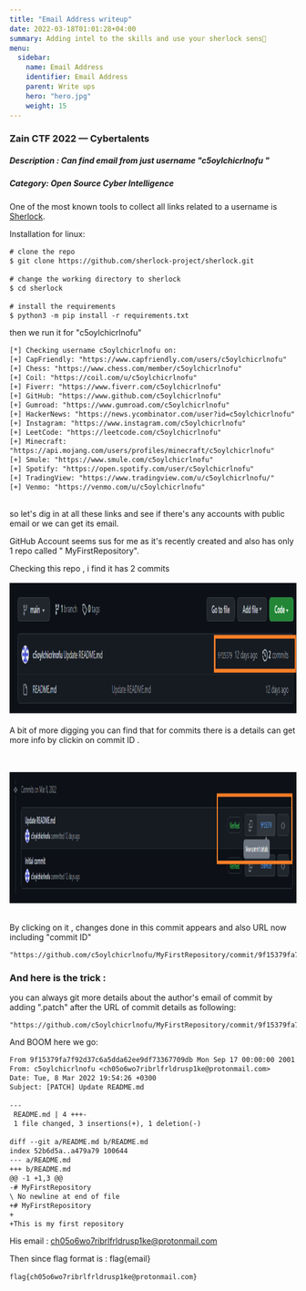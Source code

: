 ```yaml
---
title: "Email Address writeup"
date: 2022-03-18T01:01:28+04:00
summary: Adding intel to the skills and use your sherlock sens🧐
menu:
  sidebar:
    name: Email Address
    identifier: Email Address
    parent: Write ups
    hero: "hero.jpg"
    weight: 15
---
```



### Zain CTF 2022 — Cybertalents


##### Description : Can find email from just username "c5oylchicrlnofu "

##### Category: Open Source Cyber Intelligence 

One of the most known tools to collect all links related to a username is <a href = "https://github.com/sherlock-project/sherlock" >Sherlock</a>.


Installation for linux:
```
# clone the repo
$ git clone https://github.com/sherlock-project/sherlock.git

# change the working directory to sherlock
$ cd sherlock

# install the requirements
$ python3 -m pip install -r requirements.txt
```
then we run it for "c5oylchicrlnofu" 
```
[*] Checking username c5oylchicrlnofu on:
[+] CapFriendly: "https://www.capfriendly.com/users/c5oylchicrlnofu"
[+] Chess: "https://www.chess.com/member/c5oylchicrlnofu"
[+] Coil: "https://coil.com/u/c5oylchicrlnofu"
[+] Fiverr: "https://www.fiverr.com/c5oylchicrlnofu"
[+] GitHub: "https://www.github.com/c5oylchicrlnofu"
[+] Gumroad: "https://www.gumroad.com/c5oylchicrlnofu"
[+] HackerNews: "https://news.ycombinator.com/user?id=c5oylchicrlnofu"
[+] Instagram: "https://www.instagram.com/c5oylchicrlnofu"
[+] LeetCode: "https://leetcode.com/c5oylchicrlnofu"
[+] Minecraft: "https://api.mojang.com/users/profiles/minecraft/c5oylchicrlnofu"
[+] Smule: "https://www.smule.com/c5oylchicrlnofu"
[+] Spotify: "https://open.spotify.com/user/c5oylchicrlnofu"
[+] TradingView: "https://www.tradingview.com/u/c5oylchicrlnofu/"
[+] Venmo: "https://venmo.com/u/c5oylchicrlnofu"
```

<!DOCTYPE html>
<html>
<head>
</head>
<body>
<br>
so let's dig in at all these links and see if there's any 
accounts with public email or we can get its email. 

GitHub Account seems sus for me  as it's recently created and also has only 1 repo called "
MyFirstRepository".

Checking this repo , i find it has 2 commits
<br><br>
<img class = "img" src="/files/repo.png" alt="repo-screen" width="900" height="230" >
<br><br>
A bit of more digging you can find that for commits there is a details can get more info by clickin on commit ID .

<br><br>
<img class = "img" src="/files/commit.png" alt="commits-screen" width="900" height="230" >
<br><br>

By clicking on it , changes done in this commit appears and also URL now including "commit ID" 
```
"https://github.com/c5oylchicrlnofu/MyFirstRepository/commit/9f15379fa7f92d37c6a5dda62ee9df73367709db"
```

### And here is the trick :
you can always git more details about the author's email of commit  by adding ".patch" after the URL of commit details as following:

```
"https://github.com/c5oylchicrlnofu/MyFirstRepository/commit/9f15379fa7f92d37c6a5dda62ee9df73367709db.patch"

```
And BOOM here we go:

```
From 9f15379fa7f92d37c6a5dda62ee9df73367709db Mon Sep 17 00:00:00 2001
From: c5oylchicrlnofu <ch05o6wo7ribrlfrldrusp1ke@protonmail.com>
Date: Tue, 8 Mar 2022 19:54:26 +0300
Subject: [PATCH] Update README.md

---
 README.md | 4 +++-
 1 file changed, 3 insertions(+), 1 deletion(-)

diff --git a/README.md b/README.md
index 52b6d5a..a479a79 100644
--- a/README.md
+++ b/README.md
@@ -1 +1,3 @@
-# MyFirstRepository
\ No newline at end of file
+# MyFirstRepository
+
+This is my first repository
```

His email : <ch05o6wo7ribrlfrldrusp1ke@protonmail.com>



Then since flag format  is : flag{email}

`flag{ch05o6wo7ribrlfrldrusp1ke@protonmail.com}`

</body>
</html>